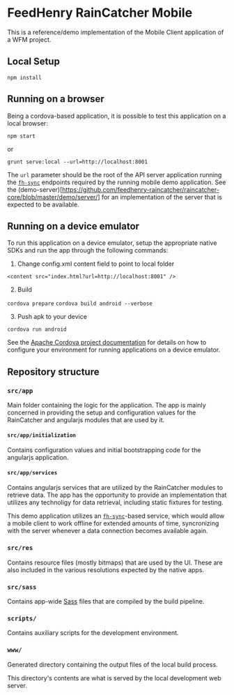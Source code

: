 # FeedHenry RainCatcher Mobile

This is a reference/demo implementation of the Mobile Client application of a WFM project.

## Local Setup

`npm install`

## Running on a browser

Being a cordova-based application, it is possible to test this application on a local browser:

`npm start`

or

`grunt serve:local --url=http://localhost:8001`

The `url` parameter should be the root of the API server application running the [`fh-sync`](https://github.com/feedhenry/fh-sync) endpoints required by the running mobile demo application. See the (demo-server)[https://github.com/feedhenry-raincatcher/raincatcher-core/blob/master/demo/server/] for an implementation of the server that is expected to be available.

## Running on a device emulator

To run this application on a device emulator, setup the appropriate native SDKs and run the app through the following commands:

1) Change config.xml content field to point to local folder

`<content src="index.html?url=http://localhost:8001" />`

2) Build

`cordova prepare`
`cordova build android --verbose`

3) Push apk to your device

`cordova run android`

See the [Apache Cordova project documentation](https://cordova.apache.org/docs/) for details on how to configure your environment for running applications on a device emulator.

## Repository structure

### `src/app`
Main folder containing the logic for the application. The app is mainly concerned in providing the setup and configuration values for the RainCatcher and angularjs modules that are used by it.

#### `src/app/initialization`
Contains configuration values and initial bootstrapping code for the angularjs application.

#### `src/app/services`
Contains angularjs services that are utilized by the RainCatcher modules to retrieve data. The app has the opportunity to provide an implementation that utilizes any technoligy for data retrieval, including static fixtures for testing.

This demo application utilizes an [`fh-sync`](https://github.com/feedhenry/fh-sync)-based service, which would allow a mobile client to work offline for extended amounts of time, syncronizing with the server whenever a data connection becomes available again.

### `src/res`
Contains resource files (mostly bitmaps) that are used by the UI. These are also included in the various resolutions expected by the native apps.

### `src/sass`
Contains app-wide [Sass](http://sass-lang.com/) files that are compiled by the build pipeline.

### `scripts/`
Contains auxiliary scripts for the development environment.

### `www/`
Generated directory containing the output files of the local build process.

This directory's contents are what is served by the local development web server.
